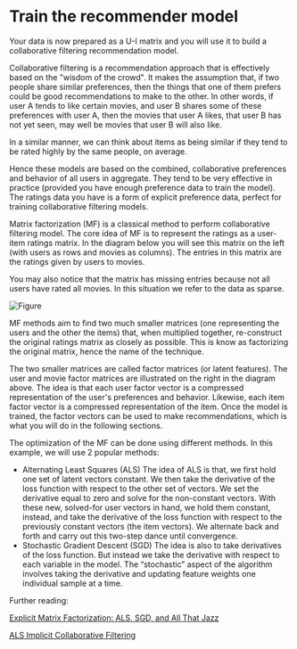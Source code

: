 
# Train the recommender model

Your data is now prepared as a U-I matrix and you will use it to build a collaborative filtering recommendation model.

Collaborative filtering is a recommendation approach that is effectively based on the "wisdom of the crowd". It makes the assumption that, if two people share similar preferences, then the things that one of them prefers could be good recommendations to make to the other. In other words, if user A tends to like certain movies, and user B shares some of these preferences with user A, then the movies that user A likes, that user B has not yet seen, may well be movies that user B will also like.

In a similar manner, we can think about items as being similar if they tend to be rated highly by the same people, on average.

Hence these models are based on the combined, collaborative preferences and behavior of all users in aggregate. They tend to be very effective in practice (provided you have enough preference data to train the model). The ratings data you have is a form of explicit preference data, perfect for training collaborative filtering models.

Matrix factorization (MF) is a classical method to perform collaborative filtering model. The core idea of MF is to represent the ratings as a user-item ratings matrix. In the diagram below you will see this matrix on the left (with users as rows and movies as columns). The entries in this matrix are the ratings given by users to movies.

You may also notice that the matrix has missing entries because not all users have rated all movies. In this situation we refer to the data as sparse.

![Figure](assests/collaborative_filtering.png)

MF methods aim to find two much smaller matrices (one representing the users and the other the items) that, when multiplied together, re-construct the original ratings matrix as closely as possible. This is know as factorizing the original matrix, hence the name of the technique.

The two smaller matrices are called factor matrices (or latent features). The user and movie factor matrices are illustrated on the right in the diagram above. The idea is that each user factor vector is a compressed representation of the user's preferences and behavior. Likewise, each item factor vector is a compressed representation of the item. Once the model is trained, the factor vectors can be used to make recommendations, which is what you will do in the following sections.

The optimization of the MF can be done using different methods. In this example, we will use 2 popular methods:

- Alternating Least Squares (ALS)
The idea of ALS is that, we first hold one set of latent vectors constant. We then take the derivative of the loss function with respect to the other set of vectors. We set the derivative equal to zero  and solve for the non-constant vectors. With these new, solved-for user vectors in hand, we hold them constant, instead, and take the derivative of the loss function with respect to the previously constant vectors (the item vectors).
We alternate back and forth and carry out this two-step dance until convergence.
- Stochastic Gradient Descent (SGD)
The idea is also to take derivatives of the loss function. But instead we take the derivative with respect to each variable in the model. The “stochastic” aspect of the algorithm involves taking the derivative and updating feature weights one individual sample at a time.

Further reading:

[Explicit Matrix Factorization: ALS, SGD, and All That Jazz](https://www.ethanrosenthal.com/2016/01/09/explicit-matrix-factorization-sgd-als/)

[ALS Implicit Collaborative Filtering
](https://medium.com/radon-dev/als-implicit-collaborative-filtering-5ed653ba39fe)